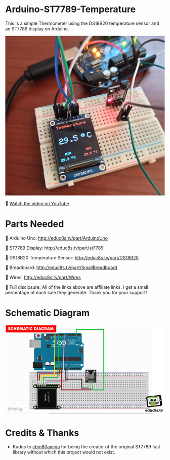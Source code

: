 # Arduino-ST7789-Temperature

This is a simple Thermometer using the DS18B20 temperature sensor and an ST7789 display on Arduino.

<p align="center">
  <img src="demo.jpg" alt="ST7789 Thermometer" width="1280">
</p>

🎥 [Watch the video on YouTube](https://www.youtube.com/watch?v=-nECx4DOE84)

# Parts Needed
🛒 Arduino Uno: http://educ8s.tv/part/ArduinoUno

🛒 ST7789 Display: http://educ8s.tv/part/st7789

🛒 DS18B20 Temperature Sensor: http://educ8s.tv/part/DS18B20

🛒 Breadboard: http://educ8s.tv/part/SmallBreadboard

🛒 Wires: http://educ8s.tv/part/Wires

💖 Full disclosure: All of the links above are affiliate links. I get a small percentage of each sale they generate. Thank you for your support!

# Schematic Diagram

<p align="center">
  <img src="schematic.jpg" alt="Scematic Diagram" width="640">
</p>


# Credits & Thanks

  - Kudos to [cbm80amiga](https://github.com/cbm80amiga) for being the creator of the original ST7789 fast library without which this project would not exist.

